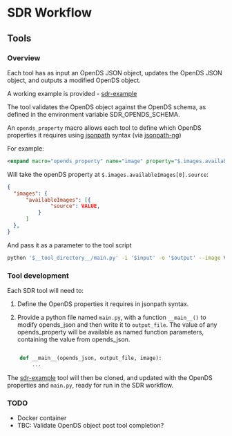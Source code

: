 # SDR Workflow

## Tools

### Overview

Each tool has as input an OpenDS JSON object, updates the OpenDS JSON object, and outputs a modified OpenDS object.

A working example is provided - [sdr-example](https://github.com/DiSSCo/SDR/tree/galaxy-workflow/galaxy-workflow/tools/sdr-example)

The tool validates the OpenDS object against the OpenDS schema, as defined in the environment variable SDR_OPENDS_SCHEMA.

An `opends_property` macro allows each tool to define which OpenDS properties it requires using [jsonpath](https://goessner.net/articles/JsonPath/) syntax (via [jsonpath-ng](https://pypi.org/project/jsonpath-ng/))


For example:

```xml
<expand macro="opends_property" name="image" property="$.images.availableImages[0].source" />
```

Will take the openDS property at ```$.images.availableImages[0].source```: 

```json
{
  "images": {
      "availableImages": [{
              "source": VALUE,
          }
      ]
  },
}
```

And pass it as a parameter to the tool script

```sh
python '$__tool_directory__/main.py' -i '$input' -o '$output' --image VALUE
```

### Tool development

Each SDR tool will need to:

1. Define the OpenDS properties it requires in jsonpath syntax.

2. Provide a python file named ```main.py```, with a function ```__main__()``` to modify opends_json and then write it to ```output_file```.  The value of any opends_property will be available as named function parameters, containing the value from opends_json.  

```python

    def __main__(opends_json, output_file, image):
        ...
```


The [sdr-example](https://github.com/DiSSCo/SDR/tree/galaxy-workflow/galaxy-workflow/tools/sdr-example) tool will then be cloned, and updated with the OpenDS properties and ```main.py```, ready for run in the SDR workflow.



### TODO

- Docker container
- TBC: Validate OpenDS object post tool completion? 


